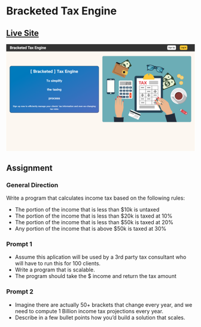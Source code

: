 # Bracketed Tax Engine

## [Live Site](https://bracketed-tax-engine.herokuapp.com/#/)
<img src="./app/assets/images/readme_homepage.png">

## Assignment
### General Direction
Write a program that calculates income tax based on the following rules:
* The portion of the income that is less than $10k is untaxed
* The portion of the income that is less than $20k is taxed at 10%
* The portion of the income that is less than $50k is taxed at 20%
* Any portion of the income that is above $50k is taxed at 30%

### Prompt 1
* Assume this aplication will be used by a 3rd party tax consultant who will have to run this for 100 clients.
* Write a program that is scalable.
* The program should take the $ income and return the tax amount

### Prompt 2
* Imagine there are actually 50+ brackets that change every year, and we need to compute 1
Billion income tax projections every year.
* Describe in a few bullet points how you’d build a solution that scales.